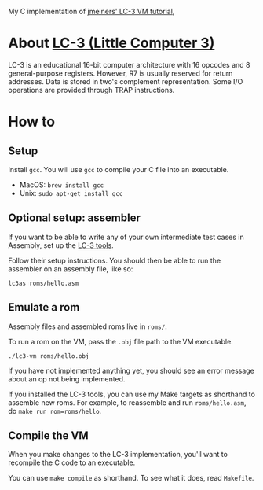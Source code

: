 My C implementation of [jmeiners' LC-3 VM tutorial](https://www.jmeiners.com/lc3-vm/), 

# About [LC-3 (Little Computer 3)](https://en.wikipedia.org/wiki/Little_Computer_3)

LC-3 is an educational 16-bit computer architecture with 16 opcodes and 8 
general-purpose registers. However, R7 is usually reserved for return addresses.
Data is stored in two's complement representation. Some I/O operations are 
provided through TRAP instructions.

# How to

## Setup
Install `gcc`. You will use `gcc` to compile your C file into an executable.
- MacOS: `brew install gcc`
- Unix: `sudo apt-get install gcc`

## Optional setup: assembler
If you want to be able to write any of your own intermediate test cases in 
Assembly, set up the 
[LC-3 tools](https://highered.mheducation.com/sites/0072467509/student_view0/lc-3_simulator.html).

Follow their setup instructions. You should then be able to run the assembler 
on an assembly file, like so:

`lc3as roms/hello.asm`

## Emulate a rom
Assembly files and assembled roms live in `roms/`.

To run a rom on the VM, pass the `.obj` file path to the VM executable.

`./lc3-vm roms/hello.obj`

If you have not implemented anything yet, you should see an error message 
about an op not being implemented.

If you installed the LC-3 tools, you can use my Make targets as shorthand to 
assemble new roms. For example, to reassemble and run `roms/hello.asm`, do 
`make run rom=roms/hello`.

## Compile the VM

When you make changes to the LC-3 implementation, you'll want to recompile the 
C code to an executable.

You can use `make compile` as shorthand. To see what it does, read `Makefile`.

